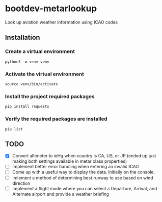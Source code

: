 # bootdev-metarlookup
Look up aviation weather information using ICAO codes

## Installation
### Create a virtual environment
```
python3 -m venv venv
```
### Activate the virtual environment
```
source venv/bin/activate
```
### Install the project required packages
```
pip install requests
```
### Verify the required packages are installed
```
pip list
```
## TODO
- [x] Convert altimeter to inHg when country is CA, US, or JP (ended up just making both settings available in metar class properties)
- [ ] Implement better error handling when entering an invalid ICAO
- [ ] Come up with a useful way to display the data. Initially on the console.
- [ ] Imlement a method of determining best runway to use based on wind direction
- [ ] Implement a flight mode where you can select a Departure, Arrival, and Alternate airport and provide a weather briefing
